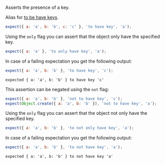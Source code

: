 Asserts the presence of a key.

Alias for [to be have keys](../to-have-keys).

```js
expect({ a: 'a', b: 'b', c: 'c' }, 'to have key', 'a');
```

Using the `only` flag you can assert that the object only have the
specified key.

```js
expect({ a: 'a' }, 'to only have key', 'a');
```

In case of a failing expectation you get the following output:

```js
expect({ a: 'a', b: 'b' }, 'to have key', 'c');
```

```output
expected { a: 'a', b: 'b' } to have key 'c'
```

This assertion can be negated using the `not` flag:

```js
expect({ a: 'a', b: 'b' }, 'not to have key', 'c');
expect(Object.create({ a: 'a', b: 'b' }), 'not to have key', 'a');
```

Using the `only` flag you can assert that the object not only have the
specified key.

```js
expect({ a: 'a', b: 'b' }, 'to not only have key', 'a');
```

In case of a failing expectation you get the following output:

```js
expect({ a: 'a', b: 'b' }, 'to not have key', 'a');
```

```output
expected { a: 'a', b: 'b' } to not have key 'a'
```
